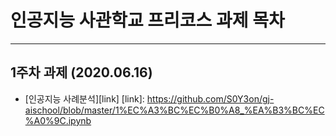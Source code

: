 # 인공지능 사관학교 프리코스 과제 목차
***
## 1주차 과제 (2020.06.16)
 - [인공지능 사례분석][link]
[link]: https://github.com/S0Y3on/gj-aischool/blob/master/1%EC%A3%BC%EC%B0%A8_%EA%B3%BC%EC%A0%9C.ipynb
